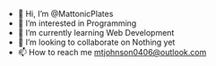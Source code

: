 - 👋 Hi, I’m @MattonicPlates
- 👀 I’m interested in Programming
- 🌱 I’m currently learning Web Development
- 💞️ I’m looking to collaborate on Nothing yet
- 📫 How to reach me mtjohnson0406@outlook.com

<!---
MattonicPlates/MattonicPlates is a ✨ special ✨ repository because its `README.md` (this file) appears on your GitHub profile.
You can click the Preview link to take a look at your changes.
--->
